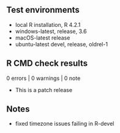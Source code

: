 ## Test environments

* local R installation, R 4.2.1
* windows-latest, release, 3.6
* macOS-latest release
* ubuntu-latest devel, release, oldrel-1

## R CMD check results

0 errors | 0 warnings | 0 note

* This is a patch release

## Notes

* fixed timezone issues failing in R-devel
